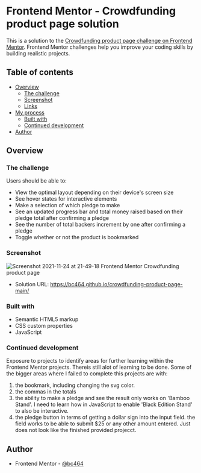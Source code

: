 # Frontend Mentor - Crowdfunding product page solution

This is a solution to the [Crowdfunding product page challenge on Frontend Mentor](https://www.frontendmentor.io/challenges/crowdfunding-product-page-7uvcZe7ZR). Frontend Mentor challenges help you improve your coding skills by building realistic projects. 

## Table of contents

- [Overview](#overview)
  - [The challenge](#the-challenge)
  - [Screenshot](#screenshot)
  - [Links](#links)
- [My process](#my-process)
  - [Built with](#built-with)
   - [Continued development](#continued-development)
- [Author](#author)


## Overview

### The challenge

Users should be able to:

- View the optimal layout depending on their device's screen size
- See hover states for interactive elements
- Make a selection of which pledge to make
- See an updated progress bar and total money raised based on their pledge total after confirming a pledge
- See the number of total backers increment by one after confirming a pledge
- Toggle whether or not the product is bookmarked

### Screenshot

![Screenshot 2021-11-24 at 21-49-18 Frontend Mentor Crowdfunding product page](https://user-images.githubusercontent.com/82536545/143305949-2f762986-5b3f-4544-8aa9-c09df87b6ef8.png)


- Solution URL: https://bc464.github.io/crowdfunding-product-page-main/

### Built with

- Semantic HTML5 markup
- CSS custom properties
- JavaScript

### Continued development

Exposure to projects to identify areas for further learning within the Frontend Mentor projects.
Thereis still alot of learning to be done.
Some of the bigger areas where I failed to complete this projects are with:
1. the bookmark, including changing the svg color. 
2. the commas in the totals
3. the ability to make a pledge and see the result only works on 'Bamboo Stand'. I need to learn how in JavaScript to enable 'Black Edition Stand' to also be interactive.
4. the pledge button in terms of getting a dollar sign into the input field. the field works to be able to submit $25 or any other amount entered. Just does not look like the finished provided projecct.

## Author

- Frontend Mentor - [@bc464](https://www.frontendmentor.io/profile/yourusername)
